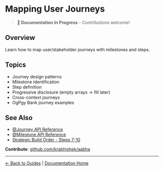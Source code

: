 # Mapping User Journeys

> **📝 Documentation In Progress** - Contributions welcome!

## Overview

Learn how to map user/stakeholder journeys with milestones and steps.

## Topics

- Journey design patterns
- Milestone identification
- Step definition
- Progressive disclosure (empty arrays → fill later)
- Cross-context journeys
- OgPgy Bank journey examples

## See Also

- [@Journey API Reference](../api/decorators/journey.md)
- [@Milestone API Reference](../api/decorators/milestone.md)
- [Strategic Build Order - Steps 7-10](../best-practices/strategic-build-order.md)

**Contribute**: [github.com/krabhishek/aabha](https://github.com/krabhishek/aabha)

---

[← Back to Guides](./README.md) | [Documentation Home](../README.md)
